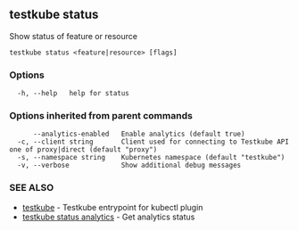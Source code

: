 ## testkube status

Show status of feature or resource

```
testkube status <feature|resource> [flags]
```

### Options

```
  -h, --help   help for status
```

### Options inherited from parent commands

```
      --analytics-enabled   Enable analytics (default true)
  -c, --client string       Client used for connecting to Testkube API one of proxy|direct (default "proxy")
  -s, --namespace string    Kubernetes namespace (default "testkube")
  -v, --verbose             Show additional debug messages
```

### SEE ALSO

* [testkube](testkube.md)	 - Testkube entrypoint for kubectl plugin
* [testkube status analytics](testkube_status_analytics.md)	 - Get analytics status

